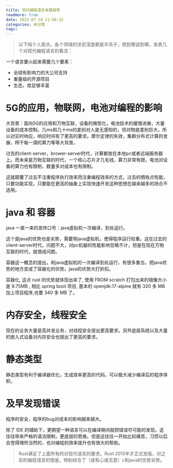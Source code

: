 ```yaml
---
title: 现代编程语言发展趋势
readmore: true
date: 2022-07-18 11:58:32
categories: 未分类
tags:
---
```


> 以下纯个人观点。各个领域的涉足深度都是半吊子，想到哪说到哪，发表几个对现代编程语言的看法：

一个语言要火起来需要几个要素：
* 全球有影响力的大公司支持
* 重量级的开源项目
* 生态，库足够丰富

# 5G的应用，物联网，电池对编程的影响

大背景：面向5G的应用和万物互联，设备的微型化，电池技术的缓慢进展，大量设备的成本控制。几ms和几十ms的差别对人是无感知的，但对物是差别巨大，所以对实时响应，响应时间有了更高的要求。摩尔定律的失效，集群分布式计算的发展，榨干每一滴的算力等等大背景。

过去的client-server，brower-server时代，计算都放在本地pc或者远端服务器上。而未来是万物互联的时代，一个核心芯片才几毛钱，算力非常有限，电池对设备的算力也有限制，数量多对成本也有限制。

这就颠覆了过去不注重程序执行效率而注重编程效率的方式，过去的牺牲点性能，只要功能实现，只要能在更高的抽象上实现快速开发这种思想在越来越多的场合不适用。

# java 和 容器

java 一直一来的宣传口号：java虚拟机一次编译，到处运行。

这个是java的优势也是劣势，需要带java虚拟机，使得程序运行较重。这在过去的client-server时代，问题不大，对pc机器的性能影响忽略不计，但是在现在万物互联的时代，就很成问题。

容器这一概念的提出，和java虚拟机的一次编译到处运行，有很多重合。把java优势的地方变成了容器化的优势。java的优势大打折扣。

容器化, 这点 rust 的优势就体现出来了, 使用 FROM scratch 打包出来的镜像大小是 9.75MB , 相比 spring boot 项目, 基本的 openjdk:17-alpine 就有 320 多 MB 加上项目程序,也要 340 多 MB 了。

# 内存安全，线程安全

现在的业务大量是高并发业务，对线程安全提出更高要求。另外底层系统以及大量的嵌入式设备对内存安全也提出了更高的要求。

# 静态类型

静态类型有利于编译器优化，生成效率更高的代码。可以极大减少编译后的程序体积。

# 及早发现错误

程序的安全，程序的bug对成本的影响越来越大。

除了 IDE 的辅助下，更期望一种语言可以在编译期间就把错误尽可能的发现。这往往带来严格的语法限制，更底层的思维。但是这往往一开始比较痛苦，习惯以后会觉得理所当然的，也对编程的效率提升也有很大的帮助。

> Rust满足了上面所有的对现代语言的要求。Rust 2015年才正式发版，对之前的编程语言的借鉴，特别综合了（或有心或无意）c和java的优势劣势。